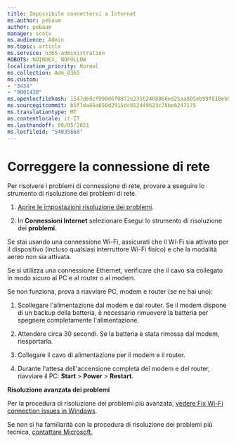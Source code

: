 ```yaml
---
title: Impossibile connettersi a Internet
ms.author: pebaum
author: pebaum
manager: scotv
ms.audience: Admin
ms.topic: article
ms.service: o365-administration
ROBOTS: NOINDEX, NOFOLLOW
localization_priority: Normal
ms.collection: Adm_O365
ms.custom:
- "3434"
- "9001438"
ms.openlocfilehash: 1547d69cf990d6f0872e23162408860ed25aa805eb99f818eb079d0f7e04ce35
ms.sourcegitcommit: b5f7da89a650d2915dc652449623c78be6247175
ms.translationtype: MT
ms.contentlocale: it-IT
ms.lasthandoff: 08/05/2021
ms.locfileid: "54035668"
---
```

# <a name="fix-network-connection"></a>Correggere la connessione di rete

Per risolvere i problemi di connessione di rete, provare a eseguire lo strumento di risoluzione dei problemi di rete. 

1. [Aprire le impostazioni risoluzione dei problemi](ms-settings:troubleshoot).

2. In **Connessioni Internet** selezionare Esegui lo strumento di risoluzione dei **problemi.**

Se stai usando una connessione Wi-Fi, assicurati che il Wi-Fi sia attivato per il dispositivo (incluso qualsiasi interruttore Wi-Fi fisico) e che la modalità aereo non sia attivata.

Se si utilizza una connessione Ethernet, verificare che il cavo sia collegato in modo sicuro al PC e al router o al modem.

Se non funziona, prova a riavviare PC, modem e router (se ne hai uno):

1. Scollegare l'alimentazione dal modem e dal router. Se il modem dispone di un backup della batteria, è necessario rimuovere la batteria per spegnere completamente l'alimentazione.

2. Attendere circa 30 secondi. Se la batteria è stata rimossa dal modem, riesportarla.

3. Collegare il cavo di alimentazione per il modem e il router.

4. Durante l'attesa dell'accensione completa del modem e del router, riavviare il PC: **Start**  >  **Power**  >  **Restart**.

**Risoluzione avanzata dei problemi**

Per la procedura di risoluzione dei problemi più avanzata, [vedere Fix Wi-Fi connection issues in Windows](https://support.microsoft.com/help/10741?ocid=SMC10741%2F). 

Se non si ha familiarità con la procedura di risoluzione dei problemi più tecnica, [contattare Microsoft.](https://support.microsoft.com/contactus)
